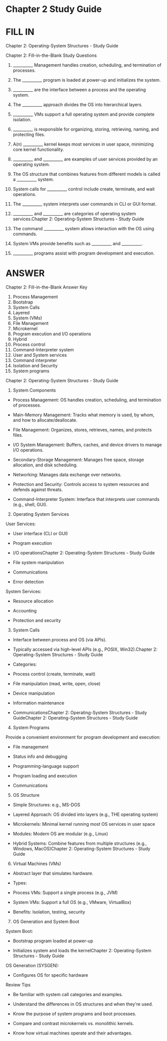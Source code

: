 # Chapter 2 Study Guide

# FILL IN
Chapter 2: Operating-System Structures - Study Guide

Chapter 2: Fill-in-the-Blank Study Questions

1. __________ Management handles creation, scheduling, and termination of processes.

2. The __________ program is loaded at power-up and initializes the system.

3. __________ are the interface between a process and the operating system.

4. The __________ approach divides the OS into hierarchical layers.

5. __________ VMs support a full operating system and provide complete isolation.

6. __________ is responsible for organizing, storing, retrieving, naming, and protecting files.

7. A(n) __________ kernel keeps most services in user space, minimizing core kernel functionality.

8. __________ and __________ are examples of user services provided by an operating system.

9. The OS structure that combines features from different models is called a __________ system.

10. System calls for __________ control include create, terminate, and wait operations.

11. The __________ system interprets user commands in CLI or GUI format.

12. __________ and __________ are categories of operating system services.Chapter 2: Operating-System Structures - Study Guide

13. The command __________ system allows interaction with the OS using commands.

14. System VMs provide benefits such as __________ and __________.

15. __________ programs assist with program development and execution.

# ANSWER

Chapter 2: Fill-in-the-Blank Answer Key

1.  Process Management
2.  Bootstrap
3.  System Calls
4.  Layered
5.  System (VMs)
6.  File Management
7.  Microkernel
8.  Program execution and I/O operations
9.  Hybrid
10.  Process control
11.  Command-Interpreter system
12.  User and System services
13.  Command interpreter
14.  Isolation and Security
15.  System programs

Chapter 2: Operating-System Structures - Study Guide

1. System Components

- Process Management: OS handles creation, scheduling, and termination of processes.

- Main-Memory Management: Tracks what memory is used, by whom, and how to allocate/deallocate.

- File Management: Organizes, stores, retrieves, names, and protects files.

- I/O System Management: Buffers, caches, and device drivers to manage I/O operations.

- Secondary-Storage Management: Manages free space, storage allocation, and disk scheduling.

- Networking: Manages data exchange over networks.

- Protection and Security: Controls access to system resources and defends against threats.

- Command-Interpreter System: Interface that interprets user commands (e.g., shell, GUI).

2. Operating System Services

User Services:

- User interface (CLI or GUI)

- Program execution

- I/O operationsChapter 2: Operating-System Structures - Study Guide

- File system manipulation

- Communications

- Error detection

System Services:

- Resource allocation

- Accounting

- Protection and security

3. System Calls

- Interface between process and OS (via APIs).

- Typically accessed via high-level APIs (e.g., POSIX, Win32).Chapter 2: Operating-System Structures - Study Guide

- Categories:

- Process control (create, terminate, wait)

- File manipulation (read, write, open, close)

- Device manipulation

- Information maintenance

- CommunicationsChapter 2: Operating-System Structures - Study GuideChapter 2: Operating-System Structures - Study Guide

4. System Programs

Provide a convenient environment for program development and execution:

- File management

- Status info and debugging

- Programming-language support

- Program loading and execution

- Communications

5. OS Structure

- Simple Structures: e.g., MS-DOS

- Layered Approach: OS divided into layers (e.g., THE operating system)

- Microkernels: Minimal kernel running most OS services in user space

- Modules: Modern OS are modular (e.g., Linux)

- Hybrid Systems: Combine features from multiple structures (e.g., Windows, MacOS)Chapter 2: Operating-System Structures - Study Guide

6. Virtual Machines (VMs)

- Abstract layer that simulates hardware.

- Types:

- Process VMs: Support a single process (e.g., JVM)

- System VMs: Support a full OS (e.g., VMware, VirtualBox)

- Benefits: Isolation, testing, security

7. OS Generation and System Boot

System Boot:

- Bootstrap program loaded at power-up

- Initializes system and loads the kernelChapter 2: Operating-System Structures - Study Guide

OS Generation (SYSGEN):

- Configures OS for specific hardware

Review Tips

- Be familiar with system call categories and examples.

- Understand the differences in OS structures and when they're used.

- Know the purpose of system programs and boot processes.

- Compare and contrast microkernels vs. monolithic kernels.

- Know how virtual machines operate and their advantages.
<!--stackedit_data:
eyJoaXN0b3J5IjpbLTExNDIzODQyNjIsMTUxNDQxNDkxM119
-->